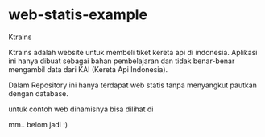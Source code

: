 # web-statis-example

Ktrains

Ktrains adalah website untuk membeli tiket kereta api di indonesia.
Aplikasi ini hanya dibuat sebagai bahan pembelajaran dan tidak benar-benar mengambil data dari KAI (Kereta Api Indonesia).

Dalam Repository ini hanya terdapat web statis tanpa menyangkut pautkan dengan database.

untuk contoh web dinamisnya bisa dilihat di

mm.. belom jadi :)
